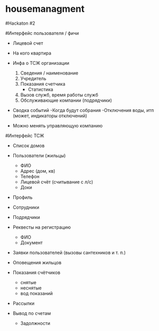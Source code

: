 housemanagment
==============

#Hackaton #2

#Интерфейс пользователя / фичи
* Лицевой счет
	
* На кого квартира

* Инфа о ТСЖ организации
	1. Сведения / наименование
	2. Учредитель
	3. Показания счетчика
		- Статистика
	4. Вызов служб, время работы служб
	5. Обслуживающие компании (подрядчики)

* Сводка событий
	-Когда будут собрания
	-Отключения воды, итп (может, индикаторы отключений)

* Можно менять управляющую компанию

#Интерфейс ТСЖ
* Список домов

* Пользователи (жильцы)
	- ФИО
	- Адрес (дом, кв)
	- Телефон
	- Лицевой счёт (считывание с л/с)
	- Доки

* Профиль
* Сотрудники
* Подрядчики
* Реквесты на регистрацию
	- ФИО
	- Документ
* Заявки пользователей (вызовы сантехников и т. п.)
* Оповещения жильцов
* Показания счётчиков
	- снятые
	- неснятые
	- вод показаний

* Рассылки
* Вывод по счетам
	- Задолжности
